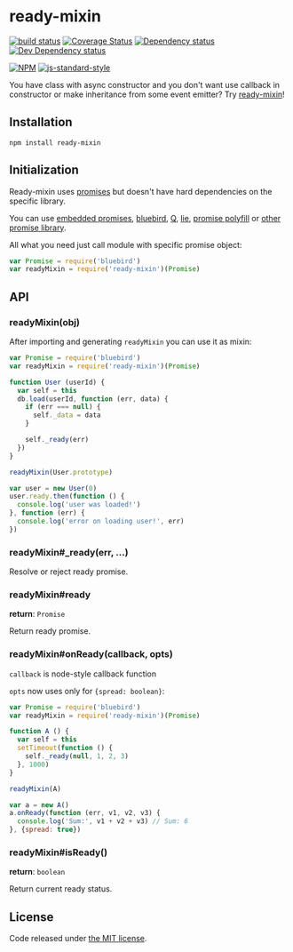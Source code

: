 # ready-mixin

[![build status](https://img.shields.io/travis/fanatid/ready-mixin.svg?branch=master&style=flat-square)](http://travis-ci.org/fanatid/ready-mixin)
[![Coverage Status](https://img.shields.io/coveralls/fanatid/ready-mixin.svg?style=flat-square)](https://coveralls.io/r/fanatid/ready-mixin)
[![Dependency status](https://img.shields.io/david/fanatid/ready-mixin.svg?style=flat-square)](https://david-dm.org/fanatid/ready-mixin#info=dependencies)
[![Dev Dependency status](https://img.shields.io/david/fanatid/ready-mixin.svg?style=flat-square)](https://david-dm.org/fanatid/ready-mixin#info=devDependencies)

[![NPM](https://nodei.co/npm/ready-mixin.png?downloads=true)](https://www.npmjs.com/package/ready-mixin)
[![js-standard-style](https://cdn.rawgit.com/feross/standard/master/badge.svg)](https://github.com/feross/standard)

You have class with async constructor and you don't want use callback in constructor or make inheritance from some event emitter? Try [ready-mixin](https://github.com/fanatid/ready-mixin)!

## Installation

```
npm install ready-mixin
```

## Initialization

Ready-mixin uses [promises](https://promisesaplus.com/) but doesn't have hard dependencies on the specific library.

You can use [embedded promises](https://developer.mozilla.org/en-US/docs/Web/JavaScript/Reference/Global_Objects/Promise), [bluebird](https://github.com/petkaantonov/bluebird), [Q](https://github.com/kriskowal/q), [lie](https://github.com/calvinmetcalf/lie), [promise polyfill](https://github.com/jakearchibald/es6-promise) or [other promise library](https://www.npmjs.com/search?q=promises).

All what you need just call module with specific promise object:

```js
var Promise = require('bluebird')
var readyMixin = require('ready-mixin')(Promise)
```

## API

### readyMixin(obj)

After importing and generating `readyMixin` you can use it as mixin:

```js
var Promise = require('bluebird')
var readyMixin = require('ready-mixin')(Promise)

function User (userId) {
  var self = this
  db.load(userId, function (err, data) {
    if (err === null) {
      self._data = data
    }

    self._ready(err)
  })
}

readyMixin(User.prototype)

var user = new User(0)
user.ready.then(function () {
  console.log('user was loaded!')
}, function (err) {
  console.log('error on loading user!', err)
})

```

### readyMixin#_ready(err, ...)

Resolve or reject ready promise.

### readyMixin#ready

**return**: `Promise`

Return ready promise.

### readyMixin#onReady(callback, opts)

`callback` is node-style callback function

`opts` now uses only for `{spread: boolean}`:

```js
var Promise = require('bluebird')
var readyMixin = require('ready-mixin')(Promise)

function A () {
  var self = this
  setTimeout(function () {
    self._ready(null, 1, 2, 3)
  }, 1000)
}

readyMixin(A)

var a = new A()
a.onReady(function (err, v1, v2, v3) {
  console.log('Sum:', v1 + v2 + v3) // Sum: 6
}, {spread: true})
```

### readyMixin#isReady()

**return**: `boolean`

Return current ready status.

## License

Code released under [the MIT license](https://github.com/fanatid/ready-mixin/blob/master/LICENSE).
